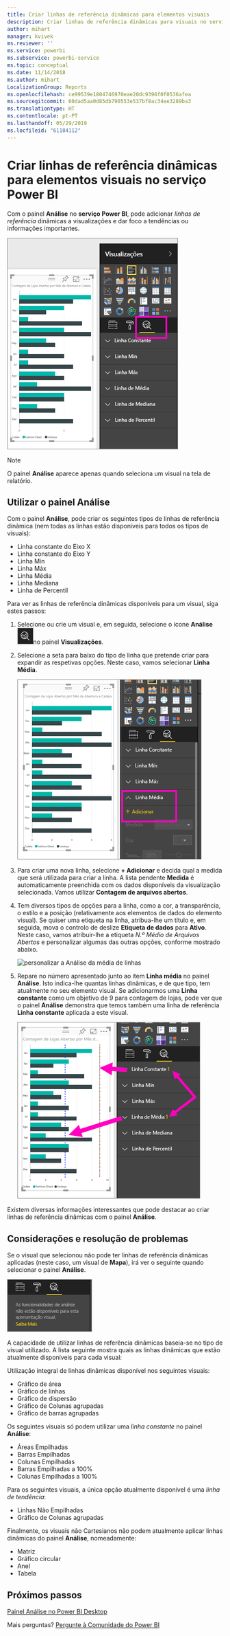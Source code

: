 ```yaml
---
title: Criar linhas de referência dinâmicas para elementos visuais
description: Criar linhas de referência dinâmicas para visuais no serviço Power BI
author: mihart
manager: kvivek
ms.reviewer: ''
ms.service: powerbi
ms.subservice: powerbi-service
ms.topic: conceptual
ms.date: 11/14/2018
ms.author: mihart
LocalizationGroup: Reports
ms.openlocfilehash: ce99539e1804746970eae20dc9396f0f0536afea
ms.sourcegitcommit: 60dad5aa0d85db790553e537bf8ac34ee3289ba3
ms.translationtype: HT
ms.contentlocale: pt-PT
ms.lasthandoff: 05/29/2019
ms.locfileid: "61184112"
---
```

# <a name="create-dynamic-reference-lines-for-visuals-in-the-power-bi-service"></a>Criar linhas de referência dinâmicas para elementos visuais no serviço Power BI

Com o painel **Análise** no **serviço Power BI**, pode adicionar *linhas de referência* dinâmicas a visualizações e dar foco a tendências ou informações importantes.

![](media/service-analytics-pane/power-bi-analytics-pane.png)

> [!NOTE]
> O painel **Análise** aparece apenas quando seleciona um visual na tela de relatório.
> 
> 

## <a name="use-the-analytics-pane"></a>Utilizar o painel Análise
Com o painel **Análise**, pode criar os seguintes tipos de linhas de referência dinâmica (nem todas as linhas estão disponíveis para todos os tipos de visuais):

* Linha constante do Eixo X
* Linha constante do Eixo Y
* Linha Mín
* Linha Máx
* Linha Média
* Linha Mediana
* Linha de Percentil


Para ver as linhas de referência dinâmicas disponíveis para um visual, siga estes passos:

1. Selecione ou crie um visual e, em seguida, selecione o ícone **Análise** ![](media/service-analytics-pane/power-bi-analytics-icon.png)no painel **Visualizações**.

2. Selecione a seta para baixo do tipo de linha que pretende criar para expandir as respetivas opções. Neste caso, vamos selecionar **Linha Média**.
   
   ![adicionar a linha média](media/service-analytics-pane/power-bi-add.png)

3. Para criar uma nova linha, selecione **+ Adicionar** e decida qual a medida que será utilizada para criar a linha.  A lista pendente **Medida** é automaticamente preenchida com os dados disponíveis da visualização selecionada. Vamos utilizar **Contagem de arquivos abertos**.

5. Tem diversos tipos de opções para a linha, como a cor, a transparência, o estilo e a posição (relativamente aos elementos de dados do elemento visual). Se quiser uma etiqueta na linha, atribua-lhe um título e, em seguida, mova o controlo de deslize **Etiqueta de dados** para **Ativo**.  Neste caso, vamos atribuir-lhe a etiqueta *N.º Médio de Arquivos Abertos* e personalizar algumas das outras opções, conforme mostrado abaixo.
   
   ![personalizar a Análise da média de linhas](media/service-analytics-pane/power-bi-average-line2.png)

1. Repare no número apresentado junto ao item **Linha média** no painel **Análise**. Isto indica-lhe quantas linhas dinâmicas, e de que tipo, tem atualmente no seu elemento visual. Se adicionarmos uma **Linha constante** como um objetivo de 9 para contagem de lojas, pode ver que o painel **Análise** demonstra que temos também uma linha de referência **Linha constante** aplicada a este visual.
   
   ![](media/service-analytics-pane/power-bi-reference-lines.png)
   

Existem diversas informações interessantes que pode destacar ao criar linhas de referência dinâmicas com o painel **Análise**.

## <a name="considerations-and-troubleshooting"></a>Considerações e resolução de problemas

Se o visual que selecionou não pode ter linhas de referência dinâmicas aplicadas (neste caso, um visual de **Mapa**), irá ver o seguinte quando selecionar o painel **Análise**.
   
![a análise não está disponível](media/service-analytics-pane/power-bi-no-lines.png)

A capacidade de utilizar linhas de referência dinâmicas baseia-se no tipo de visual utilizado. A lista seguinte mostra quais as linhas dinâmicas que estão atualmente disponíveis para cada visual:

Utilização integral de linhas dinâmicas disponível nos seguintes visuais:

* Gráfico de área
* Gráfico de linhas
* Gráfico de dispersão
* Gráfico de Colunas agrupadas
* Gráfico de barras agrupadas

Os seguintes visuais só podem utilizar uma *linha constante* no painel **Análise**:

* Áreas Empilhadas
* Barras Empilhadas
* Colunas Empilhadas
* Barras Empilhadas a 100%
* Colunas Empilhadas a 100%

Para os seguintes visuais, a única opção atualmente disponível é uma *linha de tendência*:

* Linhas Não Empilhadas
* Gráfico de Colunas agrupadas

Finalmente, os visuais não Cartesianos não podem atualmente aplicar linhas dinâmicas do painel **Análise**, nomeadamente:

* Matriz
* Gráfico circular
* Anel
* Tabela

## <a name="next-steps"></a>Próximos passos
[Painel Análise no Power BI Desktop](desktop-analytics-pane.md)

Mais perguntas? [Pergunte à Comunidade do Power BI](http://community.powerbi.com/)

